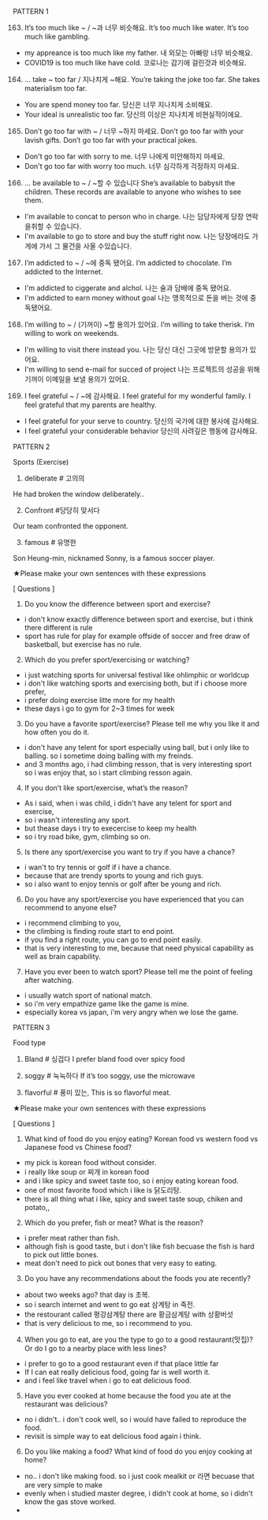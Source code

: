 PATTERN 1

163. It’s too much like ~ / ~과 너무 비슷해요.
It’s too much like water.
It’s too much like gambling.

- my appreance is too much like my father. 내 외모는 아빠랑 너무 비슷해요.
- COVID19 is too much like have cold. 코로나는 감기에 걸린것과 비슷해요.

164. ... take ~ too far / 지나치게 ~해요.
You’re taking the joke too far. 
She takes materialism too far.

- You are spend money too far. 당신은 너무 지나치게 소비해요.
- Your ideal is unrealistic too far. 당신의 이상은 지나치게 비현실적이에요.

165. Don’t go too far with ~ / 너무 ~하지 마세요.
Don’t go too far with your lavish gifts.
Don’t go too far with your practical jokes.

- Don't go too far with sorry to me. 너무 나에게 미안해하지 마세요.
- Don't go too far with worry too much. 너무 심각하게 걱정하지 마세요.

166. ... be available to ~ / ~할 수 있습니다
She’s available to babysit the children.
These records are available to anyone who wishes to see them.

- I'm available to concat to person who in charge. 나는 담당자에게 당장 연락을취할 수 있습니다.
- I'm available to go to store and buy the stuff right now. 나는 당장에라도 가게에 가서 그 물건을 사올 수있습니다.

167. I’m addicted to ~ / ~에 중독 됐어요.
I’m addicted to chocolate. 
I’m addicted to the Internet.

- I'm addicted to ciggerate and alchol.  나는 술과 담배에 중독 됐어요.
- I'm addicted to earn money without goal 나는 맹목적으로 돈을 버는 것에 중독됐어요.

168. I’m willing to ~ / (기꺼이) ~할 용의가 있어요.
I’m willing to take therisk.
I’m willing to work on weekends.

- I'm willing to visit there instead you. 나는 당신 대신 그곳에 방문할 용의가 있어요.
- I'm willing to send e-mail for succed of project 나는 프로젝트의 성공을 위해 기꺼이 이메일을 보낼 용의가 있어요.

169. I feel grateful ~ / ~에 감사해요.
I feel grateful for my wonderful family.
I feel grateful that my parents are healthy.

- I feel grateful for your serve to country.  당신의 국가에 대한 봉사에 감사해요.
- I feel grateful your considerable behavior 당신의 사려깊은 행동에 감사해요.

PATTERN 2

Sports (Exercise)
1. deliberate # 고의의

He had broken the window deliberately..

2. Confront #당당히 맞서다

Our team confronted the opponent.

3. famous # 유명한

Son Heung-min, nicknamed Sonny, is a famous soccer player.

★Please make your own sentences with these expressions



[ Questions ]

1. Do you know the difference between sport and exercise?
- i don't know exactly difference between sport and exercise, but i think there different is rule
- sport has rule for play for example offside of soccer and free draw of basketball, but exercise has no rule. 

2. Which do you prefer sport/exercising or watching? 
- i just watching sports for universal festival like ohlimphic or worldcup
- i don't like watching sports and exercising both, but if i choose more prefer,
- i prefer doing exercise litte more for my health
- these days i go to gym for 2~3 times for week

3. Do you have a favorite sport/exercise? Please tell me why you like it and how often you do it.
- i don't have any telent for sport especially using ball, but i only like to balling. so i sometime doing balling with my freinds.
- and 3 months ago, i had climbing resson, that is very interesting sport so i was enjoy that, so i start climbing resson again.

4. If you don’t like sport/exercise, what’s the reason?
- As i said, when i was child, i didn't have any telent for sport and exercise,
- so i wasn't interesting any sport. 
- but thease days i try to execercise to keep my health
- so i try road bike, gym, climbing so on.

5. Is there any sport/exercise you want to try if you have a chance?
- i wan't to try tennis or golf if i have a chance.
- because that are trendy sports to young and rich guys.
- so i also want to enjoy tennis or golf after be young and rich.

6. Do you have any sport/exercise you have experienced that you can recommend to anyone else?
- i recommend climbing to you, 
- the climbing is finding route start to end point. 
- if you find a right route, you can go to end point easily.
- that is very interesting to me, because that need physical capability as well as brain capability.

7. Have you ever been to watch sport? Please tell me the point of feeling after watching.
- i usually watch sport of national match. 
- so i'm very empathize game like the game is mine.
- especially korea vs japan, i'm very angry when we lose the game.

PATTERN 3

Food type
1. Bland # 싱겁다
I prefer bland food over spicy food

2. soggy # 눅눅하다
If it’s too soggy, use the microwave

3. flavorful # 풍미 있는, 
This is so flavorful meat.

★Please make your own sentences with these expressions

 

[ Questions ]

1. What kind of food do you enjoy eating? Korean food vs western food vs Japanese food vs Chinese food?
- my pick is korean food without consider.
- i really like soup or 찌개 in korean food
- and i like spicy and sweet taste too, so i enjoy eating korean food.
- one of most favorite food which i like is 닭도리탕.
- there is all thing what i like, spicy and sweet taste soup, chiken and potato,,

2. Which do you prefer, fish or meat? What is the reason?
- i prefer meat rather than fish.
- although fish is good taste, but i don't like fish becuase the fish is hard to pick out little bones.
- meat don't need to pick out bones that very easy to eating.

3. Do you have any recommendations about the foods you ate recently?
- about two weeks ago? that day is 초복.
- so i search internet and went to go eat 삼계탕 in 죽전.
- the restourant called 평강삼계탕 there are 황금삼계탕 with 상황버섯
- that is very delicious to me, so i recommend to you.

4. When you go to eat, are you the type to go to a good restaurant(맛집)? Or do I go to a nearby place with less lines?
- i prefer to go to a good restaurant even if that place little far
- If I can eat really delicious food, going far is well worth it.
- and i feel like travel when i go to eat delicious food.

5. Have you ever cooked at home because the food you ate at the restaurant was delicious?
- no i didn't.. i don't cook well, so i would have failed to reproduce the food.
- revisit is simple way to eat delicious food again i think.

6. Do you like making a food? What kind of food do you enjoy cooking at home?
- no.. i don't like making food. so i just cook mealkit or 라면 becuase that are very simple to make
- evenly when i studied master degree, i didn't cook at home, so i didn't know the gas stove worked.
- 

